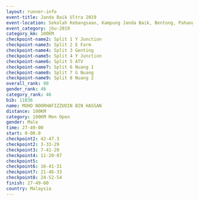 ```yaml
---
layout: runner-info 
event-title: Janda Baik Ultra 2019
event-location: Sekolah Kebangsaan, Kampung Janda Baik, Bentong, Pahang, Malaysia
event_category: jbu-2019 
category_km: 100KM 
checkpoint-name2: Split 1 Y Junction  
checkpoint-name3: Split 2 E Farm  
checkpoint-name4: Split 3 Genting  
checkpoint-name5: Split 4 Y Junction 
checkpoint-name6: Split 5 ATV 
checkpoint-name7: Split 6 Nuang 1 
checkpoint-name8: Split 7 G Nuang 
checkpoint-name9: Split 8 Nuang 2 
overall_rank: 90
gender_rank: 46
category_rank: 46
bib: 11036
name: MOHD NOORHAFIZZUDIN BIN HASSAN
distance: 100KM
category: 100KM Men Open
gender: Male
time: 27-49-00
start: 0-00.0
checkpoint2: 42-47.3
checkpoint2: 3-33-29
checkpoint3: 7-41-20
checkpoint4: 11-20-07
checkpoint5: 
checkpoint6: 16-41-31
checkpoint7: 21-46-33
checkpoint8: 24-52-54
finish: 27-49-00
country: Malaysia
---
```

